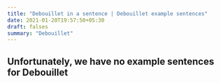 ```yaml
---
title: "Debouillet in a sentence | Debouillet example sentences"
date: 2021-01-20T19:57:50+05:30
draft: falses
summary: "Debouillet"
---
```

## Unfortunately, we have no example sentences for Debouillet                 
